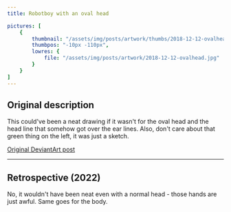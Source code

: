 ```yaml
---
title: Robotboy with an oval head

pictures: [
	{
		thumbnail: "/assets/img/posts/artwork/thumbs/2018-12-12-ovalhead.jpg",
		thumbpos: "-10px -110px",
		lowres: {
			file: "/assets/img/posts/artwork/2018-12-12-ovalhead.jpg"
		}
	}
]
---
```

## Original description
This could've been a neat drawing if it wasn't for the oval head and the head line that somehow got over the ear lines. Also, don't care about that green thing on the left, it was just a sketch.

[Original DeviantArt post](https://www.deviantart.com/phantomdoom741/art/A-Robotboy-with-an-oval-head-778429845)

---

## Retrospective (2022)
No, it wouldn't have been neat even with a normal head - those hands are just awful. Same goes for the body.
